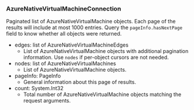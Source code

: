 ### AzureNativeVirtualMachineConnection
Paginated list of AzureNativeVirtualMachine objects. Each page of the results will include at most 1000 entries. Query the `pageInfo.hasNextPage` field to know whether all objects were returned.

- edges: list of AzureNativeVirtualMachineEdges
  - List of AzureNativeVirtualMachine objects with additional pagination information. Use `nodes` if per-object cursors are not needed.
- nodes: list of AzureNativeVirtualMachines
  - List of AzureNativeVirtualMachine objects.
- pageInfo: PageInfo
  - General information about this page of results.
- count: System.Int32
  - Total number of AzureNativeVirtualMachine objects matching the request arguments.
